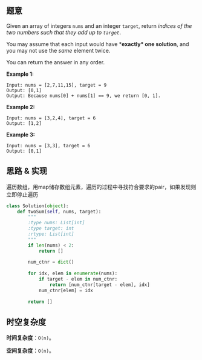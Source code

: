 ## 题意

Given an array of integers `nums` and an integer `target`, return *indices of the two numbers such that they add up to `target`*.

You may assume that each input would have ***exactly\* one solution**, and you may not use the *same* element twice.

You can return the answer in any order.

**Example 1:**

```
Input: nums = [2,7,11,15], target = 9
Output: [0,1]
Output: Because nums[0] + nums[1] == 9, we return [0, 1].
```

**Example 2:**

```
Input: nums = [3,2,4], target = 6
Output: [1,2]
```

**Example 3:**

```
Input: nums = [3,3], target = 6
Output: [0,1]
```

## 思路 & 实现

遍历数组，用map储存数组元素，遍历的过程中寻找符合要求的pair，如果发现则立即停止遍历

```python
class Solution(object):
    def twoSum(self, nums, target):
        """
        :type nums: List[int]
        :type target: int
        :rtype: List[int]
        """
        if len(nums) < 2:
            return []
        
        num_ctnr = dict()
        
        for idx, elem in enumerate(nums):
            if target - elem in num_ctnr:
                return [num_ctnr[target - elem], idx]
            num_ctnr[elem] = idx
                
        return []
```

## 时空复杂度

**时间复杂度**：`O(n)`。

**空间复杂度**：`O(n)`。